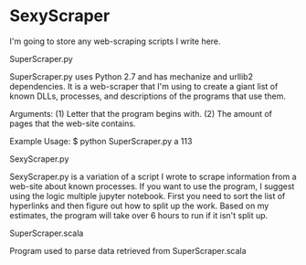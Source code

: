 # SexyScraper
I'm going to store any web-scraping scripts I write here. 

SuperScraper.py

SuperScraper.py uses Python 2.7 and has mechanize and urllib2 dependencies. It is a web-scraper that I'm using to create a giant list of known DLLs, processes, and descriptions of the programs that use them. 

Arguments: 
(1) Letter that the program begins with.
(2) The amount of pages that the web-site contains. 

Example Usage:
$ python SuperScraper.py a 113

SexyScraper.py

SexyScraper.py is a variation of a script I wrote to scrape information from a web-site about known processes. If you want to use the program, I suggest using the logic multiple jupyter notebook. First you need to sort the list of hyperlinks and then figure out how to split up the work. Based on my estimates, the program will take over 6 hours to run if it isn't split up.

SuperScraper.scala

Program used to parse data retrieved from SuperScraper.scala
